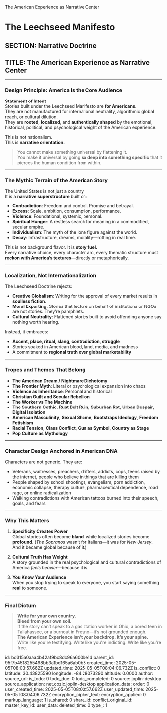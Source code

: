 The American Experience as Narrative Center

# The Leechseed Manifesto  
## SECTION: Narrative Doctrine  
## TITLE: The American Experience as Narrative Center

---

### **Design Principle: America Is the Core Audience**

**Statement of Intent**  
Stories built under the Leechseed Manifesto are **for Americans.**  
They are not manufactured for international neutrality, algorithmic global reach, or cultural dilution.  
They are **rooted**, **localized**, and **authentically shaped** by the emotional, historical, political, and psychological weight of the American experience.

This is not nationalism.  
This is **narrative orientation.**

> You cannot make something universal by flattening it.  
> You make it universal by going **so deep into something specific** that it pierces the human condition from within.

---

### **The Mythic Terrain of the American Story**

The United States is not just a country.  
It is a **narrative superstructure** built on:

- **Contradiction**: Freedom and control. Promise and betrayal.  
- **Excess**: Scale, ambition, consumption, performance.  
- **Violence**: Foundational, systemic, personal.  
- **Spiritual Hunger**: A restless search for meaning in a commodified, secular empire.  
- **Individualism**: The myth of the lone figure against the world.  
- **Decay**: Infrastructure, dreams, morality—rotting in real time.

This is not background flavor. It is **story fuel.**  
Every narrative choice, every character arc, every thematic structure must **reckon with America’s textures**—directly or metaphorically.

---

### **Localization, Not Internationalization**

The Leechseed Doctrine rejects:

- **Creative Globalism**: Writing for the approval of every market results in **soulless fiction**.  
- **Moral Exporting**: Stories that lecture on behalf of institutions or NGOs are not stories. They’re pamphlets.  
- **Cultural Neutrality**: Flattened stories built to avoid offending anyone say nothing worth hearing.

Instead, it embraces:

- **Accent, place, ritual, slang, contradiction, struggle**  
- Stories soaked in American blood, land, media, and madness  
- A commitment to **regional truth over global marketability**

---

### **Tropes and Themes That Belong**

- **The American Dream / Nightmare Dichotomy**  
- **The Frontier Myth**: Literal or psychological expansion into chaos  
- **Violence as Inheritance**: Personal and historical  
- **Christian Guilt and Secular Rebellion**  
- **The Worker vs The Machine**  
- **The Southern Gothic**, **Rust Belt Ruin**, **Suburban Rot**, **Urban Despair**, **Digital Isolation**  
- **American Masculinity**, **Sexual Shame**, **Bootstraps Ideology**, **Freedom Fetishism**  
- **Racial Tension**, **Class Conflict**, **Gun as Symbol**, **Country as Stage**  
- **Pop Culture as Mythology**

---

### **Character Design Anchored in American DNA**

Characters are not generic. They are:

- Veterans, waitresses, preachers, drifters, addicts, cops, teens raised by the internet, people who believe in things that are killing them  
- People shaped by school shootings, evangelism, porn addiction, economic collapse, therapy culture, pharmaceutical dependence, road rage, or online radicalization  
- Walking contradictions with American tattoos burned into their speech, goals, and fears

---

### **Why This Matters**

1. **Specificity Creates Power**  
   Global stories often become **bland**, while localized stories become **profound**. (*The Sopranos* wasn’t for Italians—it was for *New Jersey*. And it became global because of it.)

2. **Cultural Truth Has Weight**  
   A story grounded in the real psychological and cultural contradictions of America *feels heavier*—because it is.

3. **You Know Your Audience**  
   When you stop trying to speak to everyone, you start saying something **real** to someone.

---

### **Final Dictum**

> **Write for your own country.**  
> **Bleed from your own soil.**  
> If the story can’t speak to a gas station worker in Ohio, a bored teen in Tallahassee, or a burnout in Fresno—it’s not grounded enough.  
> **The American Experience isn’t your backdrop. It’s your spine.**  
> Write like you're testifying. Write like you're indicting. Write like you're free.


id: bd315a0aaa4b42af9bc8dc96a600be1d
parent_id: 95f7b4518255498bb3a1bd165a6ab0b3
created_time: 2025-05-05T08:03:57.662Z
updated_time: 2025-05-05T08:04:06.732Z
is_conflict: 0
latitude: 30.43825590
longitude: -84.28073290
altitude: 0.0000
author: 
source_url: 
is_todo: 0
todo_due: 0
todo_completed: 0
source: joplin-desktop
source_application: net.cozic.joplin-desktop
application_data: 
order: 0
user_created_time: 2025-05-05T08:03:57.662Z
user_updated_time: 2025-05-05T08:04:06.732Z
encryption_cipher_text: 
encryption_applied: 0
markup_language: 1
is_shared: 0
share_id: 
conflict_original_id: 
master_key_id: 
user_data: 
deleted_time: 0
type_: 1